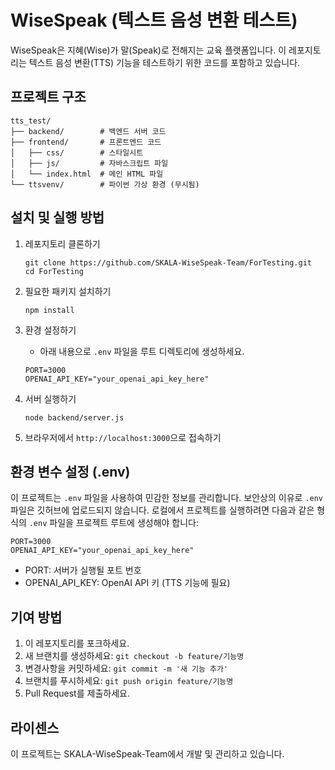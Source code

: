 # WiseSpeak (텍스트 음성 변환 테스트)

WiseSpeak은 지혜(Wise)가 말(Speak)로 전해지는 교육 플랫폼입니다. 이 레포지토리는 텍스트 음성 변환(TTS) 기능을 테스트하기 위한 코드를 포함하고 있습니다.

## 프로젝트 구조

```
tts_test/
├── backend/        # 백엔드 서버 코드
├── frontend/       # 프론트엔드 코드
│   ├── css/        # 스타일시트
│   ├── js/         # 자바스크립트 파일
│   └── index.html  # 메인 HTML 파일
└── ttsvenv/        # 파이썬 가상 환경 (무시됨)
```

## 설치 및 실행 방법

1. 레포지토리 클론하기
   ```
   git clone https://github.com/SKALA-WiseSpeak-Team/ForTesting.git
   cd ForTesting
   ```

2. 필요한 패키지 설치하기
   ```
   npm install
   ```

3. 환경 설정하기
   - 아래 내용으로 `.env` 파일을 루트 디렉토리에 생성하세요.
   ```
   PORT=3000
   OPENAI_API_KEY="your_openai_api_key_here"
   ```

4. 서버 실행하기
   ```
   node backend/server.js
   ```

5. 브라우저에서 `http://localhost:3000`으로 접속하기

## 환경 변수 설정 (.env)

이 프로젝트는 `.env` 파일을 사용하여 민감한 정보를 관리합니다. 보안상의 이유로 `.env` 파일은 깃허브에 업로드되지 않습니다. 로컬에서 프로젝트를 실행하려면 다음과 같은 형식의 `.env` 파일을 프로젝트 루트에 생성해야 합니다:

```
PORT=3000
OPENAI_API_KEY="your_openai_api_key_here"
```

* PORT: 서버가 실행될 포트 번호
* OPENAI_API_KEY: OpenAI API 키 (TTS 기능에 필요)

## 기여 방법

1. 이 레포지토리를 포크하세요.
2. 새 브랜치를 생성하세요: `git checkout -b feature/기능명`
3. 변경사항을 커밋하세요: `git commit -m '새 기능 추가'`
4. 브랜치를 푸시하세요: `git push origin feature/기능명`
5. Pull Request를 제출하세요.

## 라이센스

이 프로젝트는 SKALA-WiseSpeak-Team에서 개발 및 관리하고 있습니다.